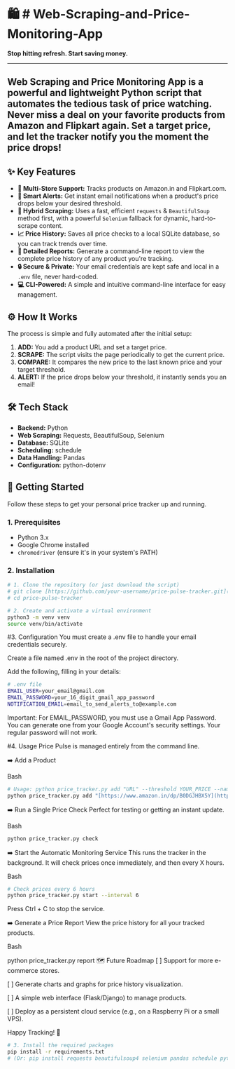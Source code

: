 # 🛍️ # Web-Scraping-and-Price-Monitoring-App

**Stop hitting refresh. Start saving money.**



---

## Web Scraping and Price Monitoring App is a powerful and lightweight Python script that automates the tedious task of price watching. Never miss a deal on your favorite products from Amazon and Flipkart again. Set a target price, and let the tracker notify you the moment the price drops!

## ✨ Key Features

-   **🛒 Multi-Store Support:** Tracks products on Amazon.in and Flipkart.com.
-   **🔔 Smart Alerts:** Get instant email notifications when a product's price drops below your desired threshold.
-   **🤖 Hybrid Scraping:** Uses a fast, efficient `requests` & `BeautifulSoup` method first, with a powerful `Selenium` fallback for dynamic, hard-to-scrape content.
-   **📈 Price History:** Saves all price checks to a local SQLite database, so you can track trends over time.
-   **📄 Detailed Reports:** Generate a command-line report to view the complete price history of any product you're tracking.
-   **🔒 Secure & Private:** Your email credentials are kept safe and local in a `.env` file, never hard-coded.
-   **💻 CLI-Powered:** A simple and intuitive command-line interface for easy management.

## ⚙️ How It Works

The process is simple and fully automated after the initial setup:

1.  **ADD:** You add a product URL and set a target price.
2.  **SCRAPE:** The script visits the page periodically to get the current price.
3.  **COMPARE:** It compares the new price to the last known price and your target threshold.
4.  **ALERT:** If the price drops below your threshold, it instantly sends you an email!

## 🛠️ Tech Stack

-   **Backend:** Python
-   **Web Scraping:** Requests, BeautifulSoup, Selenium
-   **Database:** SQLite
-   **Scheduling:** schedule
-   **Data Handling:** Pandas
-   **Configuration:** python-dotenv

## 🚀 Getting Started

Follow these steps to get your personal price tracker up and running.

### 1. Prerequisites

-   Python 3.x
-   Google Chrome installed
-   `chromedriver` (ensure it's in your system's PATH)

### 2. Installation

```bash
# 1. Clone the repository (or just download the script)
# git clone [https://github.com/your-username/price-pulse-tracker.git](https://github.com/your-username/price-pulse-tracker.git)
# cd price-pulse-tracker
 ```

```bash
# 2. Create and activate a virtual environment
python3 -m venv venv
source venv/bin/activate
 ```

#3. Configuration
You must create a .env file to handle your email credentials securely.

Create a file named .env in the root of the project directory.

Add the following, filling in your details:
```bash
# .env file
EMAIL_USER=your_email@gmail.com
EMAIL_PASSWORD=your_16_digit_gmail_app_password
NOTIFICATION_EMAIL=email_to_send_alerts_to@example.com
 ```
Important: For EMAIL_PASSWORD, you must use a Gmail App Password. You can generate one from your Google Account's security settings. Your regular password will not work.


#4. Usage
Price Pulse is managed entirely from the command line.

➡️ Add a Product

Bash
```bash
# Usage: python price_tracker.py add "URL" --threshold YOUR_PRICE --name "PRODUCT_NAME"
python price_tracker.py add "[https://www.amazon.in/dp/B0DGJHBX5Y](https://www.amazon.in/dp/B0DGJHBX5Y)" --threshold 73000 --name "iPhone 16 128 GB"
 ```
➡️ Run a Single Price Check
Perfect for testing or getting an instant update.

Bash
```bash
python price_tracker.py check
 ```
➡️ Start the Automatic Monitoring Service
This runs the tracker in the background. It will check prices once immediately, and then every X hours.

Bash
```bash
# Check prices every 6 hours
python price_tracker.py start --interval 6
 ```
Press Ctrl + C to stop the service.

➡️ Generate a Price Report
View the price history for all your tracked products.

Bash

python price_tracker.py report
🗺️ Future Roadmap
[ ] Support for more e-commerce stores.

[ ] Generate charts and graphs for price history visualization.

[ ] A simple web interface (Flask/Django) to manage products.

[ ] Deploy as a persistent cloud service (e.g., on a Raspberry Pi or a small VPS).

Happy Tracking! 💸
```bash
# 3. Install the required packages
pip install -r requirements.txt 
# (Or: pip install requests beautifulsoup4 selenium pandas schedule python-dotenv)
 ```
